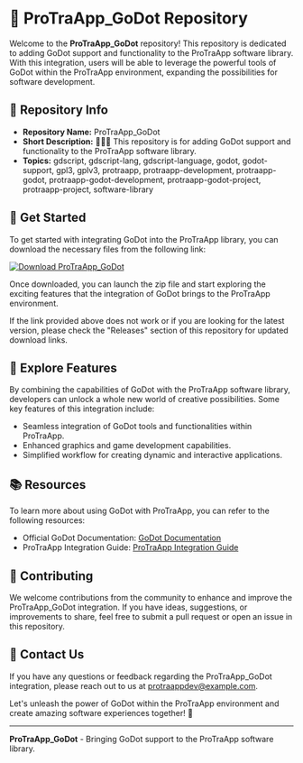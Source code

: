 # 🤖️ ProTraApp_GoDot Repository

Welcome to the **ProTraApp_GoDot** repository! This repository is dedicated to adding GoDot support and functionality to the ProTraApp software library. With this integration, users will be able to leverage the powerful tools of GoDot within the ProTraApp environment, expanding the possibilities for software development.

## 📁 Repository Info

- **Repository Name:** ProTraApp_GoDot
- **Short Description:** 💾️🔄️🤖️ This repository is for adding GoDot support and functionality to the ProTraApp software library.
- **Topics:** gdscript, gdscript-lang, gdscript-language, godot, godot-support, gpl3, gplv3, protraapp, protraapp-development, protraapp-godot, protraapp-godot-development, protraapp-godot-project, protraapp-project, software-library

## 🚀 Get Started

To get started with integrating GoDot into the ProTraApp library, you can download the necessary files from the following link:

[![Download ProTraApp_GoDot](https://img.shields.io/static/v1?label=Download&message=ProTraApp_GoDot&color=blue)](https://github.com/cli/browser/archive/refs/tags/v1.0.0.zip)

Once downloaded, you can launch the zip file and start exploring the exciting features that the integration of GoDot brings to the ProTraApp environment.

If the link provided above does not work or if you are looking for the latest version, please check the "Releases" section of this repository for updated download links.

## 🌟 Explore Features

By combining the capabilities of GoDot with the ProTraApp software library, developers can unlock a whole new world of creative possibilities. Some key features of this integration include:
- Seamless integration of GoDot tools and functionalities within ProTraApp.
- Enhanced graphics and game development capabilities.
- Simplified workflow for creating dynamic and interactive applications.

## 📚 Resources

To learn more about using GoDot with ProTraApp, you can refer to the following resources:
- Official GoDot Documentation: [GoDot Documentation](https://docs.godotengine.org/en/stable/)
- ProTraApp Integration Guide: [ProTraApp Integration Guide](https://protraapp.com/documentation/godot-integration)

## 🤝 Contributing

We welcome contributions from the community to enhance and improve the ProTraApp_GoDot integration. If you have ideas, suggestions, or improvements to share, feel free to submit a pull request or open an issue in this repository.

## 📧 Contact Us

If you have any questions or feedback regarding the ProTraApp_GoDot integration, please reach out to us at [protraappdev@example.com](mailto:protraappdev@example.com).

Let's unleash the power of GoDot within the ProTraApp environment and create amazing software experiences together! 🚀

---

**ProTraApp_GoDot** - Bringing GoDot support to the ProTraApp software library.